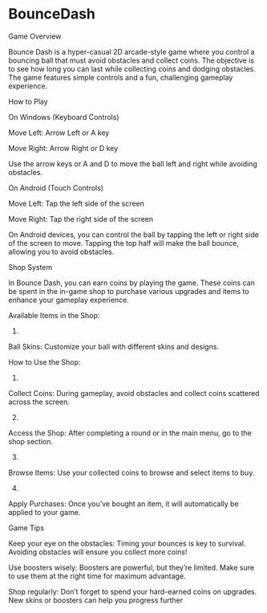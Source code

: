 # BounceDash

 Game Overview
 
Bounce Dash is a hyper-casual 2D arcade-style game where you control a bouncing ball that must avoid obstacles and collect coins. The 
objective is to see how long you can last while collecting coins and dodging obstacles. The game features simple controls and a fun, 
challenging gameplay experience.
 
How to Play
 
On Windows (Keyboard Controls)
 
 
Move Left: Arrow Left or A key
 
 
Move Right: Arrow Right or D key
 
 
Use the arrow keys or A and D to move the ball left and right while avoiding obstacles.
 
 
On Android (Touch Controls)
 
 
Move Left: Tap the left side of the screen
 
 
Move Right: Tap the right side of the screen
 
 
On Android devices, you can control the ball by tapping the left or right side of the screen to move. Tapping the top half will make the ball 
bounce, allowing you to avoid obstacles.
 
Shop System
 
In Bounce Dash, you can earn coins by playing the game. These coins can be spent in the in-game shop to purchase various upgrades and items 
to enhance your gameplay experience.
 
Available Items in the Shop:
 
 1. 
Ball Skins: Customize your ball with different skins and designs.
 
 
How to Use the Shop:
 
 1. 
Collect Coins: During gameplay, avoid obstacles and collect coins scattered across the screen.
 
 2. 
Access the Shop: After completing a round or in the main menu, go to the shop section.
 
 3. 
Browse Items: Use your collected coins to browse and select items to buy.
 
 4. 
Apply Purchases: Once you’ve bought an item, it will automatically be applied to your game.
 
 
Game Tips
 
 
Keep your eye on the obstacles: Timing your bounces is key to survival. Avoiding obstacles will ensure you collect more coins!
 
 
Use boosters wisely: Boosters are powerful, but they’re limited. Make sure to use them at the right time for maximum advantage.
 
 
Shop regularly: Don’t forget to spend your hard-earned coins on upgrades. New skins or boosters can help you progress further
